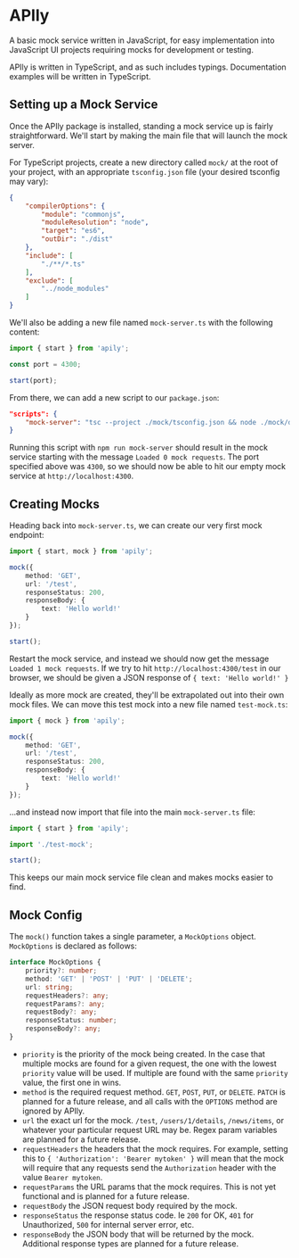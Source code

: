 # APIly

A basic mock service written in JavaScript, for easy implementation into JavaScript UI projects requiring mocks for development or testing.

APIly is written in TypeScript, and as such includes typings. Documentation examples will be written in TypeScript.

## Setting up a Mock Service

Once the APIly package is installed, standing a mock service up is fairly straightforward. We'll start by making the main file that will launch the mock server.

For TypeScript projects, create a new directory called `mock/` at the root of your project, with an appropriate `tsconfig.json` file (your desired tsconfig may vary):
 
```json
{
    "compilerOptions": {
        "module": "commonjs",
        "moduleResolution": "node",
        "target": "es6",
        "outDir": "./dist"
    },
    "include": [
        "./**/*.ts"
    ],
    "exclude": [
        "../node_modules"
    ]
}
```
 
We'll also be adding a new file named `mock-server.ts` with the following content:

```typescript
import { start } from 'apily';

const port = 4300;

start(port);
```

From there, we can add a new script to our `package.json`:

```json
"scripts": {
    "mock-server": "tsc --project ./mock/tsconfig.json && node ./mock/dist/mock/mock-server.js"
}
```

Running this script with `npm run mock-server` should result in the mock service starting with the message `Loaded 0 mock requests`. The port specified above was `4300`, so we should now be able to hit our empty mock service at `http://localhost:4300`.

## Creating Mocks

Heading back into `mock-server.ts`, we can create our very first mock endpoint:

```typescript
import { start, mock } from 'apily';

mock({
    method: 'GET',
    url: '/test',
    responseStatus: 200,
    responseBody: {
        text: 'Hello world!'
    }
});

start();
```

Restart the mock service, and instead we should now get the message `Loaded 1 mock requests`. If we try to hit `http://localhost:4300/test` in our browser, we should be given a JSON response of `{ text: 'Hello world!' }` 

Ideally as more mock are created, they'll be extrapolated out into their own mock files. We can move this test mock into a new file named `test-mock.ts`:

```typescript
import { mock } from 'apily';

mock({
    method: 'GET',
    url: '/test',
    responseStatus: 200,
    responseBody: {
        text: 'Hello world!'
    }
});
```

...and instead now import that file into the main `mock-server.ts` file:

```typescript
import { start } from 'apily';

import './test-mock';

start();
```

This keeps our main mock service file clean and makes mocks easier to find.

## Mock Config

The `mock()` function takes a single parameter, a `MockOptions` object. `MockOptions` is declared as follows:

```typescript
interface MockOptions {
    priority?: number;
    method: 'GET' | 'POST' | 'PUT' | 'DELETE';
    url: string;
    requestHeaders?: any;
    requestParams?: any;
    requestBody?: any;
    responseStatus: number;
    responseBody?: any;
}
```

- `priority` is the priority of the mock being created. In the case that multiple mocks are found for a given request, the one with the lowest `priority` value will be used. If multiple are found with the same `priority` value, the first one in wins.
- `method` is the required request method. `GET`, `POST`, `PUT`, or `DELETE`. `PATCH` is planned for a future release, and all calls with the `OPTIONS` method are ignored by APIly.
- `url` the exact url for the mock. `/test`, `/users/1/details`, `/news/items`, or whatever your particular request URL may be. Regex param variables are planned for a future release.
- `requestHeaders` the headers that the mock requires. For example, setting this to `{ 'Authorization': 'Bearer mytoken' }` will mean that the mock will require that any requests send the `Authorization` header with the value `Bearer mytoken`.
- `requestParams` the URL params that the mock requires. This is not yet functional and is planned for a future release.
- `requestBody` the JSON request body required by the mock. 
- `responseStatus` the response status code. Ie `200` for OK, `401` for Unauthorized, `500` for internal server error, etc.
- `responseBody` the JSON body that will be returned by the mock. Additional response types are planned for a future release.
